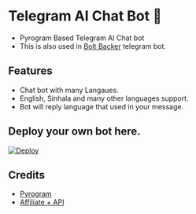 # Telegram AI Chat Bot 💭

- Pyrogram Based Telegram AI Chat bot
- This is also used in [Bolt Backer](https://t.me/boltbackerbot) telegram bot.

## Features
- Chat bot with many Langaues.
- English, Sinhala and many other languages support.
- Bot will reply language that used in your message.

## Deploy your own bot here.
[![Deploy](https://www.herokucdn.com/deploy/button.svg)](https://heroku.com/deploy?template=https://github.com/TinuraD/Chat-Bot.git)

## Credits
- [Pyrogram](https://github.com/pyrogram/pyrogram)
- [Affiliate + API](https://api.affiliateplus.xyz/)
